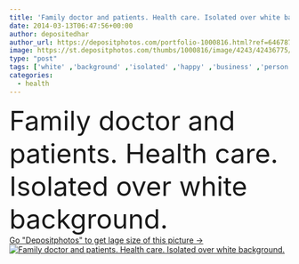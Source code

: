 ```yaml
---
title: 'Family doctor and patients. Health care. Isolated over white background.'
date: 2014-03-13T06:47:56+00:00
author: depositedhar
author_url: https://depositphotos.com/portfolio-1000816.html?ref=64678756
image: https://st.depositphotos.com/thumbs/1000816/image/4243/42436775/api_thumb_450.jpg?forcejpeg=true
type: "post"
tags: ['white' ,'background' ,'isolated' ,'happy' ,'business' ,'person' ,'smiling' ,'people' ,'portrait' ,'health' ,'healthy' ,'child' ,'family' ,'medicine' ,'healthcare' ,'illness' ,'medical' ,'care' ,'man' ,'old' ,'clinical' ,'doctor' ,'hospital' ,'nurse' ,'couple' ,'woman' ,'working' ,'patient' ,'occupation' ,'professional' ,'job' ,'treatment' ,'profession' ,'isolate' ,'daughter' ,'uniform' ,'worker' ,'mature' ,'pharmaceutical' ,'senior' ,'elderly' ,'sick' ,'insurance' ,'Perfection' ,'clinic' ,'practice' ,'specialist' ,'intern' ,'pediatrician' ,'medica' ]
categories: 
  - health
---
```

<div aling="center">
            <font size="60"> Family doctor and patients. Health care. Isolated over white background.</font>   
</div>
<div>
    <a href='https://st.depositphotos.com/thumbs/1000816/image/4243/42436775/api_thumb_450.jpg?forcejpeg=true?ref=64678756' target=_blank > Go "Depositphotos" to get lage size of this picture ->
        <img href='https://st.depositphotos.com/thumbs/1000816/image/4243/42436775/api_thumb_450.jpg?forcejpeg=true?ref=64678756' src='https://st.depositphotos.com/1000816/4243/i/950/depositphotos_42436775-stock-photo-family-doctor-and-patients-health.jpg?forcejpeg=true' alt='Family doctor and patients. Health care. Isolated over white background.' >
    </a>
</div>

